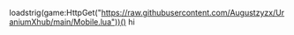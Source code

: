 loadstrig(game:HttpGet("https://raw.githubusercontent.com/Augustzyzx/UraniumXhub/main/Mobile.lua"))()
hi
